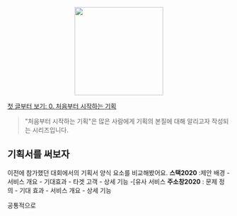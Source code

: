 <p align="center"><img src="https://i.imgur.com/wUFdbUb.png" width="200px"></p>

[첫 글부터 보기: 0. 처음부터 시작하는 기획](../)
> "처음부터 시작하는 기획"은  많은 사람에게 기획의 본질에 대해 알리고자 작성되는 시리즈입니다. 

## 기획서를 써보자
이전에 참가했던 대회에서의 기획서 양식 요소를 비교해봤어요.
**스택2020** :제안 배경 - 서비스 개요 - 기대효과 - 타겟 고객 - 상세 기능 -[유사 서비스
**주소창2020** : 문제 정의 - 기대 효과 - 서비스 개요 - 상세 기능

공통적으로 
<!--stackedit_data:
eyJoaXN0b3J5IjpbODM2ODQ1MTQ0XX0=
-->